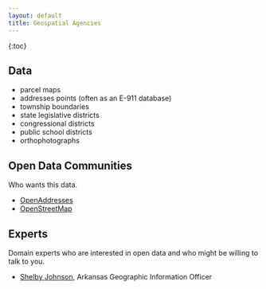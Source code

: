 ```yaml
---
layout: default
title: Geospatial Agencies
---
```


{:toc}

## Data

* parcel maps
* addresses points (often as an E-911 database)
* township boundaries
* state legislative districts
* congressional districts
* public school districts
* orthophotographs

## Open Data Communities

Who wants this data.

* [OpenAddresses](http://openaddresses.io/)
* [OpenStreetMap](http://openstreetmap.us/)

## Experts

Domain experts who are interested in open data and who might be willing to talk to you.

* [Shelby Johnson](http://www.gis.state.ar.us/Staff/sjohnson.html), Arkansas Geographic Information Officer
